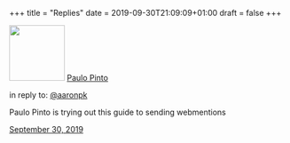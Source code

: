 +++
title = "Replies"
date = 2019-09-30T21:09:09+01:00
draft = false
+++

<!-- <!doctype html> -->
<meta charset="utf-8">
<title>Hello World</title>
<body>

<!-- <article class="h-entry">
    <div class="e-content p-name">Your First Webmention.</div>
      
<a class="u-url" href="https://paulopinto.xyz/page/replies/">
    Published <time class="dt-published">2019-09-30 20:15:00+0100</time>
</a>
  </article>
  <br> -->

<div class="h-entry">
        <div class="u-author h-card">
          <img src="/img/eu.png" class="u-photo" width="100" height="100" class="center">
          <a href="https://paulopinto.xyz/" class="u-url p-name">Paulo Pinto</a>
        </div>
        <p>in reply to: <a class="u-in-reply-to" href="https://aaronparecki.com/2018/06/30/11/your-first-webmention">@aaronpk</a></p>
        <p class="e-content">Paulo Pinto is trying out this guide to sending webmentions</p>
        <p>
          <a href="https://paulopinto.xyz/page/resposta/" class="u-url">
            <time class="dt-published" datetime="2019-09-30T20:15:00+0100">September 30, 2019</time>
          </a>
        </p>
    </div>
    
   

  
</body>